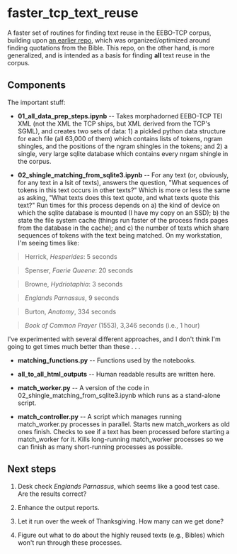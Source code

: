 # faster_tcp_text_reuse

A faster set of routines for finding text reuse in the EEBO-TCP corpus, building upon [an earlier repo](https://github.com/spenteco/tcp_text_reuse), which was organized/optimized around finding quotations from the Bible.  This repo, on the other hand, is more generalized, and is intended as a basis for finding **all** text reuse in the corpus.

## Components

The important stuff:

* **01_all_data_prep_steps.ipynb** -- Takes morphadorned EEBO-TCP TEI XML (not the XML the TCP ships, but XML derived from the TCP's SGML), and creates two sets of data: 1) a pickled python data structure for each file (all 63,000 of them) which contains lists of tokens, ngram shingles, and the positions of the ngram shingles in the tokens; and 2) a single, very large sqlite database which contains every nrgam shingle in the corpus.

* **02_shingle_matching_from_sqlite3.ipynb** -- For any text (or, obviously, for any text in a lsit of texts), answers the question, "What sequences of tokens in this text occurs in other texts?"  Which is more or less the same as asking, "What texts does this text quote, and what texts quote this text?"  Run times for this process depends on a) the kind of device on which the sqlite database is mounted (I have my copy on an SSD); b) the state the file system cache (things run faster of the process finds pages from the database in the cache); and c) the number of texts which share sequences of tokens with the text being matched.  On my workstation, I'm seeing times like:

>   Herrick, *Hesperides*: 5 seconds

>   Spenser, *Faerie Queene*: 20 seconds

>   Browne, *Hydriotaphia*: 3 seconds

>   *Englands Parnassus*, 9 seconds

>   Burton, *Anatomy*, 334 seconds

>   *Book of Common Prayer* (1553), 3,346 seconds (i.e., 1 hour)

I've experimented with several different approaches, and I don't think I'm going to get times much better than these . . . 

* **matching_functions.py** -- Functions used by the notebooks.

* **all_to_all_html_outputs** -- Human readable results are written here.

* **match_worker.py** -- A version of the code in 02_shingle_matching_from_sqlite3.ipynb which runs as a stand-alone script.

* **match_controller.py** -- A script which manages running match_worker.py processes in parallel.  Starts new match_workers as old ones finish.  Checks to see if a text has been processed before starting a match_worker for it.  Kills long-running match_worker processes so we can finish as many short-running processes as possible.

## Next steps

1.  Desk check *Englands Parnassus*, which seems like a good test case.  Are the results correct?

2.  Enhance the output reports.

3.  Let it run over the week of Thanksgiving.  How many can we get done?

4.  Figure out what to do about the highly reused texts (e.g., Bibles) which won't run through these processes.




